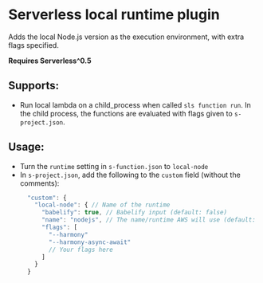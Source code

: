 
# Serverless local runtime plugin

Adds the local Node.js version as the execution environment, with extra flags specified.

**Requires Serverless^0.5**

## Supports:
  - Run local lambda on a child_process when called `sls function run`. In the child process, the functions are evaluated with flags given to `s-project.json`.

## Usage:
  - Turn the `runtime` setting in `s-function.json` to `local-node`
  - In `s-project.json`, add the following to the `custom` field (without the comments):
    ```javascript
      "custom": {
        "local-node": { // Name of the runtime
          "babelify": true, // Babelify input (default: false)
          "name": "nodejs", // The name/runtime AWS will use (default: nodejs6.10)
          "flags": [
            "--harmony"
            "--harmony-async-await"
            // Your flags here
          ]
        }
      }
    ```
